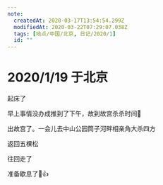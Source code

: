 ```yaml
---
note:
  createdAt: 2020-03-17T13:54:54.299Z
  modifiedAt: 2020-03-22T07:29:07.038Z
  tags: [地点/中国/北京, 日记/2020/1]
  id: ""
---
```


# 2020/1/19 于北京

<!-- @timer "date":"Sun Jan 19 2020 07:26:39 GMT+0800 (CST)" -->

起床了

<!-- @timer "date":"Sun Jan 19 2020 08:51:54 GMT+0800 (CST)","duration":"about 1 hour" -->

早上事情没办成推到了下午，故到故宫杀杀时间:full_moon_with_face:

<!-- @timer "date":"Sun Jan 19 2020 11:18:28 GMT+0800 (CST)","duration":"about 2 hours" -->

出故宫了。一会儿去中山公园筒子河畔相亲角大杀四方

<!-- @timer "date":"Sun Jan 19 2020 12:50:52 GMT+0800 (CST)","duration":"about 2 hours" -->

返回五棵松

<!-- @timer "date":"Sun Jan 19 2020 17:27:55 GMT+0800 (CST)","duration":"about 5 hours" -->

往回走了

<!-- @timer "date":"Sun Jan 19 2020 21:26:17 GMT+0800 (CST)","duration":"about 4 hours" -->

准备歇息了:full_moon_with_face::+1:
